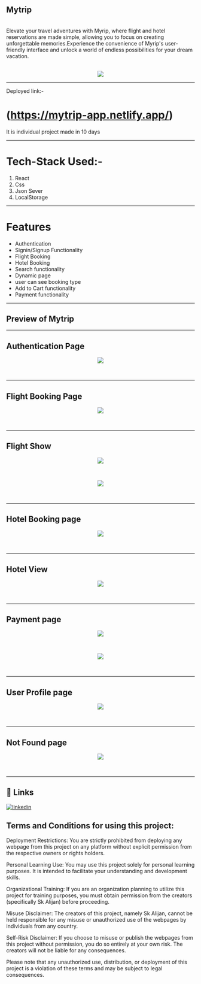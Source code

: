 ## Mytrip
<br>
Elevate your travel adventures with Myrip, where flight and hotel reservations are made simple, allowing you to focus on creating unforgettable memories.Experience the convenience of Myrip's user-friendly interface and unlock a world of endless possibilities for your dream vacation.  <br><br>
<p align="center"><img src="https://github.com/SK-ALIJAN/Mytrip/assets/106768235/b328bdaf-2853-48ee-b95a-e2b58325e726"></p> 



****************************************************************************************
Deployed link:-
# (https://mytrip-app.netlify.app/)

It is individual project made in 10 days 

****************************************************************************************

# Tech-Stack Used:-
1. React
2. Css
3. Json Sever
4. LocalStorage

******************************************************************************************

# Features 
+ Authentication
+ Signin/Signup Functionality
+ Flight Booking
+ Hotel Booking
+ Search functionality
+ Dynamic page
+ user can see booking type
+ Add to Cart functionality
+ Payment functionality


****************************************************************************************
## Preview of Mytrip <br>
****************************************************************************************
## Authentication Page
<p align="center"><img src="https://github.com/SK-ALIJAN/Mytrip/assets/106768235/01062312-45a2-4690-ab9a-0bc9fd009b73"></p> <br>

****************************************************************************************
## Flight Booking Page
<p align="center"><img src="https://github.com/SK-ALIJAN/Mytrip/assets/106768235/41c9cd5e-96c8-4a99-a3fc-34bd9c40d19c"></p> <br>

****************************************************************************************
## Flight Show
<p align="center"><img src="https://github.com/SK-ALIJAN/Mytrip/assets/106768235/e17f9dc3-f17c-4b13-8487-6aebe64b1a76"></p> <br>
<p align="center"><img src="https://github.com/SK-ALIJAN/Mytrip/assets/106768235/bee1e6de-964c-42a5-a485-71465c1a1a50"></p> <br>

****************************************************************************************
## Hotel Booking page
<p align="center"><img src="https://github.com/SK-ALIJAN/Mytrip/assets/106768235/a4f88720-c74b-4f01-9b7e-075d0bdd765f"></p> <br>

****************************************************************************************
## Hotel View
<p align="center"><img src="https://github.com/SK-ALIJAN/Mytrip/assets/106768235/8ba389e5-afa1-428d-a9c9-00a13cba1c4d"></p> <br>

****************************************************************************************
## Payment page
<p align="center"><img src="https://github.com/SK-ALIJAN/Mytrip/assets/106768235/a1be993b-6fde-4420-85c6-e48b60c36a79"></p> <br>
<p align="center"><img src="https://github.com/SK-ALIJAN/Mytrip/assets/106768235/5f0e7468-f651-4afd-ab3b-626946067e8f"></p> <br>

****************************************************************************************
## User Profile page
<p align="center"><img src="https://github.com/SK-ALIJAN/Mytrip/assets/106768235/75b0b4bb-55fb-477f-973d-5db811b80f9d"></p> <br>

****************************************************************************************
## Not Found page
<p align="center"><img src="https://github.com/SK-ALIJAN/Mytrip/assets/106768235/c4aaea2a-d0a1-46d0-ae34-aafdf2461b04"></p> <br>

****************************************************************************************

## 🔗 Links
[![linkedin](https://img.shields.io/badge/linkedin-0A66C2?style=for-the-badge&logo=linkedin&logoColor=white)](https://www.linkedin.com/in/alijan786/)



## Terms and Conditions for using this project:

Deployment Restrictions: You are strictly prohibited from deploying any webpage from this project on any platform without explicit permission from the respective owners or rights holders.

Personal Learning Use: You may use this project solely for personal learning purposes. It is intended to facilitate your understanding and development skills.

Organizational Training: If you are an organization planning to utilize this project for training purposes, you must obtain permission from the creators (specifically Sk Alijan) before proceeding.

Misuse Disclaimer: The creators of this project, namely Sk Alijan, cannot be held responsible for any misuse or unauthorized use of the webpages by individuals from any country.

Self-Risk Disclaimer: If you choose to misuse or publish the webpages from this project without permission, you do so entirely at your own risk. The creators will not be liable for any consequences.

Please note that any unauthorized use, distribution, or deployment of this project is a violation of these terms and may be subject to legal consequences.
